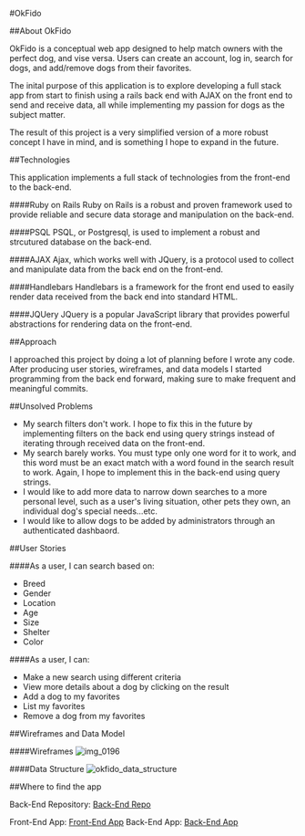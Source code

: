 #OkFido

##About OkFido

OkFido is a conceptual web app designed to help match owners with the perfect dog, and vise versa. Users can create an account, log in, search for dogs, and add/remove dogs from their favorites.

The inital purpose of this application is to explore developing a full stack app from start to finish using a rails back end with AJAX on the front end to send and receive data, all while implementing my passion for dogs as the subject matter.

The result of this project is a very simplified version of a more robust concept I have in mind, and is something I hope to expand in the future.

##Technologies

This application implements a full stack of technologies from the front-end to the back-end.

####Ruby on Rails
Ruby on Rails is a robust and proven framework used to provide reliable and secure data storage and manipulation on the back-end.

####PSQL
PSQL, or Postgresql, is used to implement a robust and strcutured database on the back-end.

####AJAX
Ajax, which works well with JQuery, is a protocol used to collect and manipulate data from the back end on the front-end.

####Handlebars
Handlebars is a framework for the front end used to easily render data received from the back end into standard HTML.

####JQUery
JQuery is a popular JavaScript library that provides powerful abstractions for rendering data on the front-end.

##Approach

I approached this project by doing a lot of planning before I wrote any code. After producing user stories, wireframes, and data models I started programming from the back end forward, making sure to make frequent and meaningful commits.

##Unsolved Problems

* My search filters don't work. I hope to fix this in the future by implementing filters on the back end using query strings instead of iterating through received data on the front-end.
* My search barely works. You must type only one word for it to work, and this word must be an exact match with a word found in the search result to work. Again, I hope to implement this in the back-end using query strings.
* I would like to add more data to narrow down searches to a more personal level, such as a user's living situation, other pets they own, an individual dog's special needs...etc.
* I would like to allow dogs to be added by administrators through an authenticated dashbaord.

##User Stories

####As a user, I can search based on:
* Breed
* Gender
* Location
* Age
* Size
* Shelter
* Color

####As a user, I can:
* Make a new search using different criteria
* View more details about a dog by clicking on the result
* Add a dog to my favorites
* List my favorites
* Remove a dog from my favorites

##Wireframes and Data Model

####Wireframes
![img_0196](https://cloud.githubusercontent.com/assets/13924928/11756922/3ce4fa22-a02b-11e5-8456-fe0e9f534589.JPG)

####Data Structure
![okfido_data_structure](https://cloud.githubusercontent.com/assets/13924928/11756939/62f20f5c-a02b-11e5-8ff3-dc1b19bfb203.jpg)

##Where to find the app

Back-End Repository: [Back-End Repo](https://github.com/AkJones2007/okfido-api)

Front-End App: [Front-End App](http://akjones2007.github.io/okfido/)
Back-End App: [Back-End App](https://floating-savannah-7491.herokuapp.com/)
